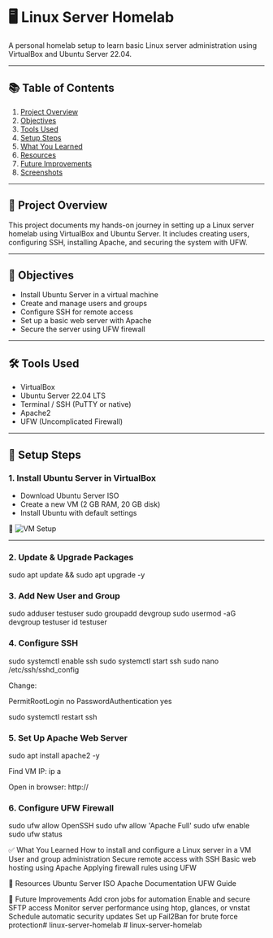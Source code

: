 # 🖥️ Linux Server Homelab

A personal homelab setup to learn basic Linux server administration using VirtualBox and Ubuntu Server 22.04.

---

## 📚 Table of Contents
1. [Project Overview](#project-overview)  
2. [Objectives](#objectives)  
3. [Tools Used](#tools-used)  
4. [Setup Steps](#setup-steps)  
5. [What You Learned](#what-you-learned)  
6. [Resources](#resources)  
7. [Future Improvements](#future-improvements)  
8. [Screenshots](#screenshots)

---

## 📌 Project Overview

This project documents my hands-on journey in setting up a Linux server homelab using VirtualBox and Ubuntu Server. It includes creating users, configuring SSH, installing Apache, and securing the system with UFW.

---

## 🎯 Objectives

- Install Ubuntu Server in a virtual machine
- Create and manage users and groups
- Configure SSH for remote access
- Set up a basic web server with Apache
- Secure the server using UFW firewall

---

## 🛠 Tools Used

- VirtualBox
- Ubuntu Server 22.04 LTS
- Terminal / SSH (PuTTY or native)
- Apache2
- UFW (Uncomplicated Firewall)

---

## 🔧 Setup Steps

### 1. Install Ubuntu Server in VirtualBox
- Download Ubuntu Server ISO
- Create a new VM (2 GB RAM, 20 GB disk)
- Install Ubuntu with default settings

📸 ![VM Setup](screenshots/step1_vm_setup.png)

---

### 2. Update & Upgrade Packages


sudo apt update && sudo apt upgrade -y

### 3. Add New User and Group

sudo adduser testuser
sudo groupadd devgroup
sudo usermod -aG devgroup testuser
id testuser


### 4. Configure SSH
sudo systemctl enable ssh
sudo systemctl start ssh
sudo nano /etc/ssh/sshd_config

Change:

PermitRootLogin no
PasswordAuthentication yes

sudo systemctl restart ssh

### 5. Set Up Apache Web Server
sudo apt install apache2 -y

Find VM IP:
ip a

Open in browser: http://<your-vm-ip>

### 6. Configure UFW Firewall
sudo ufw allow OpenSSH
sudo ufw allow 'Apache Full'
sudo ufw enable
sudo ufw status

✅ What You Learned
How to install and configure a Linux server in a VM
User and group administration
Secure remote access with SSH
Basic web hosting using Apache
Applying firewall rules using UFW


🔗 Resources
Ubuntu Server ISO
Apache Documentation
UFW Guide

🚀 Future Improvements
Add cron jobs for automation
Enable and secure SFTP access
Monitor server performance using htop, glances, or vnstat
Schedule automatic security updates
Set up Fail2Ban for brute force protection#   l i n u x - s e r v e r - h o m e l a b  
 #   l i n u x - s e r v e r - h o m e l a b  
 